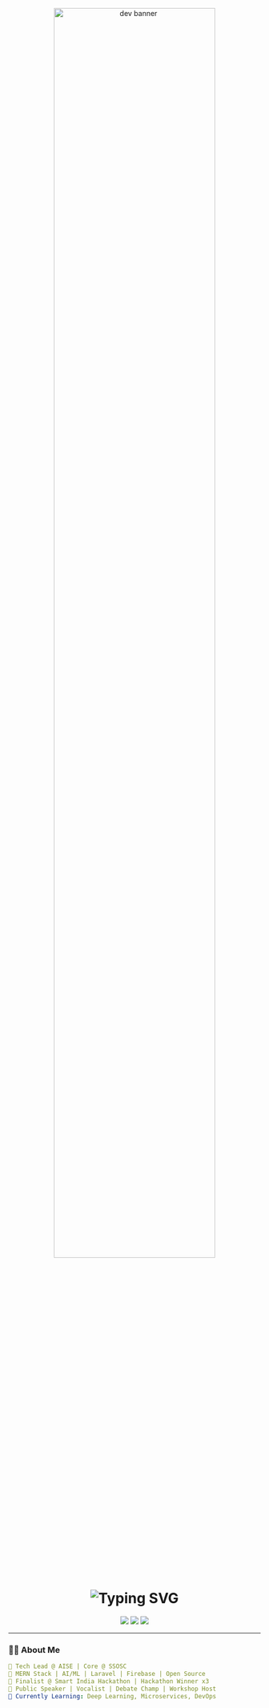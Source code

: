 <!-- Animated Banner -->
<p align="center">
  <img src="https://github.com/rajput2107/rajput2107/blob/master/Assets/Developer.gif" alt="dev banner" width="80%"/>
</p>

<h1 align="center">
  <img src="https://readme-typing-svg.demolab.com?font=Fira+Code&weight=900&size=30&pause=1000&center=true&vCenter=true&width=1000&lines=Hi+I'm+Praneesh+Shetty!;Full‑Stack+Developer+%7C+AI+Engineer+%7C+Tech+Leader;Crafting+Code+That+Matters+🌍;Welcome+to+my+Digital+Universe+🚀" alt="Typing SVG" />
</h1>

<p align="center">
  <a href="https://linkedin.com/in/praneeshshetty"><img src="https://img.shields.io/badge/LinkedIn-%230077B5.svg?&style=for-the-badge&logo=linkedin&logoColor=white"/></a>
  <a href="mailto:praneeshdev@gmail.com"><img src="https://img.shields.io/badge/Gmail-D14836?style=for-the-badge&logo=gmail&logoColor=white"/></a>
  <a href="https://github.com/praneeshshetty"><img src="https://img.shields.io/github/followers/praneeshshetty?style=for-the-badge&logo=github"/></a>
</p>

---

### 👨‍💻 About Me

```yaml
🔭 Tech Lead @ AISE | Core @ SSOSC
🧠 MERN Stack | AI/ML | Laravel | Firebase | Open Source
🚀 Finalist @ Smart India Hackathon | Hackathon Winner x3
🎤 Public Speaker | Vocalist | Debate Champ | Workshop Host
🌱 Currently Learning: Deep Learning, Microservices, DevOps